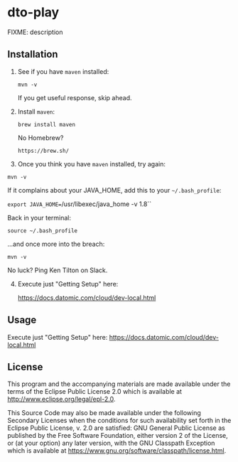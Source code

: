 # dto-play

FIXME: description

## Installation

1. See if you have `maven` installed:

    `mvn -v`
    
    If you get useful response, skip ahead.

2. Install `maven`:

    `brew install maven`
    
    No Homebrew?
    
    `https://brew.sh/`
    
3. Once you think you have `maven` installed, try again:

  `mvn -v`
  
  If it complains about your JAVA_HOME, add this to your `~/.bash_profile`:
  
  `export JAVA_HOME=`/usr/libexec/java_home -v 1.8``
  
  Back in your terminal:
  
  `source ~/.bash_profile`
  
  ...and once more into the breach:
  
  `mvn -v`
  
  No luck? Ping Ken Tilton on Slack.
  
4. Execute just "Getting Setup" here:

   https://docs.datomic.com/cloud/dev-local.html

## Usage

Execute just "Getting Setup" here:
   https://docs.datomic.com/cloud/dev-local.html

## License

This program and the accompanying materials are made available under the
terms of the Eclipse Public License 2.0 which is available at
http://www.eclipse.org/legal/epl-2.0.

This Source Code may also be made available under the following Secondary
Licenses when the conditions for such availability set forth in the Eclipse
Public License, v. 2.0 are satisfied: GNU General Public License as published by
the Free Software Foundation, either version 2 of the License, or (at your
option) any later version, with the GNU Classpath Exception which is available
at https://www.gnu.org/software/classpath/license.html.
